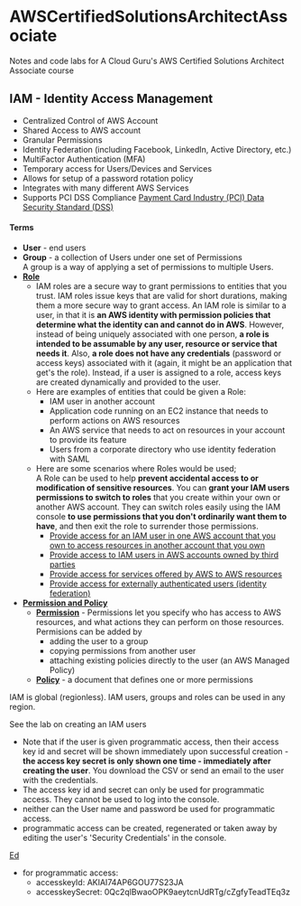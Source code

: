 # AWSCertifiedSolutionsArchitectAssociate
Notes and code labs for A Cloud Guru's AWS Certified Solutions Architect Associate course

## IAM - Identity Access Management
- Centralized Control of AWS Account
- Shared Access to AWS account
- Granular Permissions
- Identity Federation (including Facebook, LinkedIn, Active Directory, etc.)
- MultiFactor Authentication (MFA)
- Temporary access for Users/Devices and Services
- Allows for setup of a password rotation policy
- Integrates with many different AWS Services
- Supports PCI DSS Compliance [Payment Card Industry (PCI) Data Security Standard (DSS)](https://www.pcisecuritystandards.org/document_library?category=pcidss&document=pci_dss)

#### Terms
- **User** - end users
- **Group** - a collection of Users under one set of Permissions<br/>
  A group is a way of applying a set of permissions to multiple Users.
- [**Role**](http://docs.aws.amazon.com/IAM/latest/UserGuide/id_roles.html)
  - IAM roles are a secure way to grant permissions to entities that you trust.  IAM roles issue keys that are valid for short durations, making them a more secure way to grant access.  An IAM role is similar to a user, in that it is **an AWS identity with permission policies that determine what the identity can and cannot do in AWS**. However, instead of being uniquely associated with one person, **a role is intended to be assumable by any user, resource or service that needs it**. Also, **a role does not have any credentials** (password or access keys) associated with it (again, it might be an application that get's the role). Instead, if a user is assigned to a role, access keys are created dynamically and provided to the user.  
  - Here are examples of entities that could be given a Role:
    - IAM user in another account
    - Application code running on an EC2 instance that needs to perform actions on AWS resources
    - An AWS service that needs to act on resources in your account to provide its feature
    - Users from a corporate directory who use identity federation with SAML
  - Here are some scenarios where Roles would be used;<br/>
    A Role can be used to help **prevent accidental access to or modification of sensitive resources**.  You can **grant your IAM users permissions to switch to roles** that you create within your own or another AWS account.  They can switch roles easily using the IAM console **to use permissions that you don't ordinarily want them to have**, and then exit the role to surrender those permissions.  
    - [Provide access for an IAM user in one AWS account that you own to access resources in another account that you own](http://docs.aws.amazon.com/IAM/latest/UserGuide/id_roles_common-scenarios_aws-accounts.html)
    - [Provide access to IAM users in AWS accounts owned by third parties](http://docs.aws.amazon.com/IAM/latest/UserGuide/id_roles_common-scenarios_third-party.html)
    - [Provide access for services offered by AWS to AWS resources](http://docs.aws.amazon.com/IAM/latest/UserGuide/id_roles_common-scenarios_services.html)
    - [Provide access for externally authenticated users (identity federation)](http://docs.aws.amazon.com/IAM/latest/UserGuide/id_roles_common-scenarios_federated-users.html)
- [**Permission and Policy**](http://docs.aws.amazon.com/IAM/latest/UserGuide/access.html)
    - [**Permission**](http://docs.aws.amazon.com/IAM/latest/UserGuide/access_permissions.html) - Permissions let you specify who has access to AWS resources, and what actions they can perform on those resources.  Permisions can be added by
      - adding the user to a group
      - copying permissions from another user
      - attaching existing policies directly to the user (an AWS Managed Policy)
    - [**Policy**](http://docs.aws.amazon.com/IAM/latest/UserGuide/access_policies.html) - a document that defines one or more permissions

IAM is global (regionless).  IAM users, groups and roles can be used in any region.

See the lab on creating an IAM users
- Note that if the user is given programmatic access, then their access key id and secret will be shown immediately upon successful creation - **the access key secret is only shown one time - immediately after creating the user**.  You download the CSV or send an email to the user with the credentials.
- The access key id and secret can only be used for programmatic access.  They cannot be used to log into the console.
- neither can the User name and password be used for programmatic access.
- programmatic access can be created, regenerated or taken away by editing the user's 'Security Credentials' in the console.

[Ed](https://emurmur.signin.aws.amazon.com/console)
- for programmatic access:
  - accesskeyId: AKIAI74AP6GOU77S23JA
  - accesskeySecret: 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
